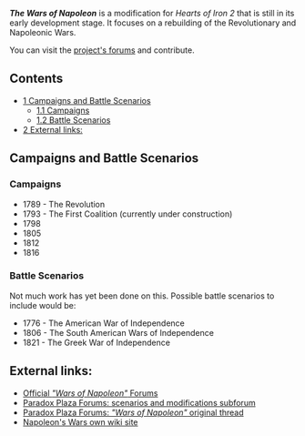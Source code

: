 ***The Wars of Napoleon*** is a modification for *Hearts of Iron 2* that
is still in its early development stage. It focuses on a rebuilding of
the Revolutionary and Napoleonic Wars.

You can visit the [project's
forums](http://www.phpbbserver.com/napoleonmod/) and contribute.  

## Contents

-   [ 1 Campaigns and Battle Scenarios
    ](#Campaigns_and_Battle_Scenarios)
    -   [ 1.1 Campaigns ](#Campaigns)
    -   [ 1.2 Battle Scenarios ](#Battle_Scenarios)
-   [ 2 External links: ](#External_links:)

##  Campaigns and Battle Scenarios 

###  Campaigns 

-   1789 - The Revolution
-   1793 - The First Coalition (currently under construction)
-   1798
-   1805
-   1812
-   1816

###  Battle Scenarios 

Not much work has yet been done on this. Possible battle scenarios to
include would be:

-   1776 - The American War of Independence
-   1806 - The South American Wars of Independence
-   1821 - The Greek War of Independence

##  External links: 

-   [Official *"Wars of Napoleon"*
    Forums](http://www.phpbbserver.com/napoleonmod/index.php)
-   [Paradox Plaza Forums: scenarios and modifications
    subforum](https://forum.paradoxplaza.com/forum/index.php?forums/hoi2-scenarios-and-modifications.284/)
-   [Paradox Plaza Forums: *"Wars of Napoleon"* original
    thread](https://forum.paradoxplaza.com/forum/index.php?threads/napoleonic-mod-for-hoi2-doomsday.346699/)
-   [Napoleon's Wars own wiki
    site](http://www.wiki-site.com/index.php/Napoleon)
